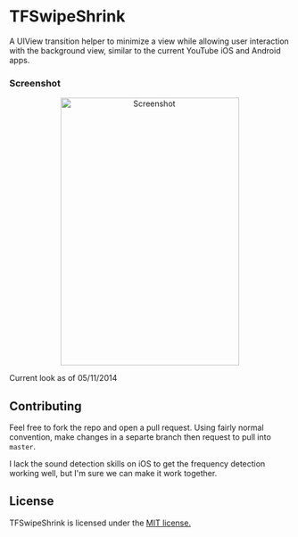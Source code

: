 TFSwipeShrink
=============

A UIView transition helper to minimize a view while allowing user interaction with the background view, similar to the current YouTube iOS and Android apps.

### Screenshot

<p align="center">
  <img src="https://github.com/tfrank64/Pure-Guitar-Tuner/raw/master/Screenshot_05:11:14.png" alt="Screenshot" height="480" width="320"/>
</p>

Current look as of 05/11/2014

## Contributing

Feel free to fork the repo and open a pull request. Using fairly normal convention, make changes in a separte branch then request to pull into `master`.

I lack the sound detection skills on iOS to get the frequency detection working well, but I'm sure we can make it work together.

## License
TFSwipeShrink is licensed under the [MIT license.](https://github.com/tfrank64/TFSwipeShrink/blob/master/LICENSE.md)
